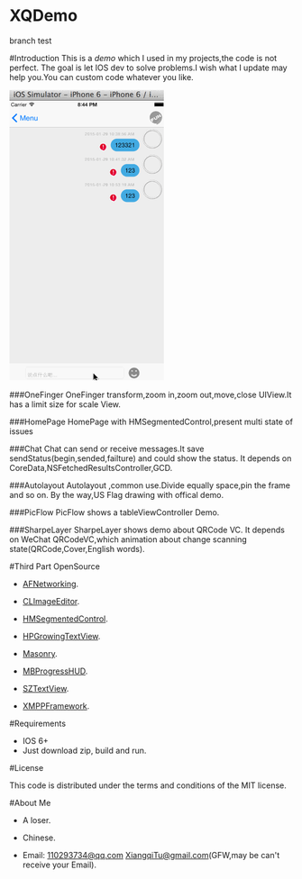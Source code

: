 # XQDemo

branch test

#Introduction
This is a *demo* which I used in my projects,the code is not perfect.
The goal is let IOS dev to solve problems.I wish what I update may help you.You can custom code whatever you like.

![OneFinger HomePage](https://raw.githubusercontent.com/XiangqiTu/XQDemo/master/XQDemo/XQDemo/Resource/demo.gif)

###OneFinger
OneFinger transform,zoom in,zoom out,move,close UIView.It has a limit size for scale View.

###HomePage
HomePage with HMSegmentedControl,present multi state of issues

###Chat
Chat can send or receive messages.It save sendStatus(begin,sended,failture) and could show the status.
It depends on CoreData,NSFetchedResultsController,GCD.

###Autolayout
Autolayout ,common use.Divide equally space,pin the frame and so on.
By the way,US Flag drawing with offical demo.

###PicFlow
PicFlow shows a tableViewController Demo.

###SharpeLayer 
SharpeLayer shows demo about QRCode VC. It depends on WeChat QRCodeVC,which animation about change scanning state(QRCode,Cover,English words).


#Third Part OpenSource

- [AFNetworking](https://github.com/AFNetworking/AFNetworking).

- [CLImageEditor](https://github.com/yackle/CLImageEditor).

- [HMSegmentedControl](https://github.com/HeshamMegid/HMSegmentedControl).

- [HPGrowingTextView](https://github.com/HansPinckaers/GrowingTextView).

- [Masonry](https://github.com/desandro/masonry).

- [MBProgressHUD](https://github.com/jdg/MBProgressHUD).

- [SZTextView](https://github.com/glaszig/SZTextView).

- [XMPPFramework](https://github.com/robbiehanson/XMPPFramework).

#Requirements

- IOS 6+
- Just download zip, build and run.

#License

This code is distributed under the terms and conditions of the MIT license.

#About Me 
- A loser.

- Chinese.

- Email: 110293734@qq.com    XiangqiTu@gmail.com(GFW,may be can't receive your Email).
